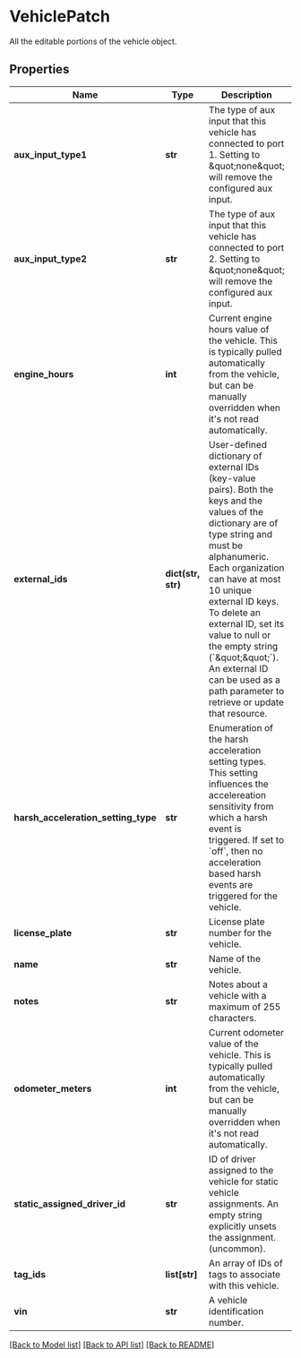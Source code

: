 # VehiclePatch

All the editable portions of the vehicle object.
## Properties
Name | Type | Description | Notes
------------ | ------------- | ------------- | -------------
**aux_input_type1** | **str** | The type of aux input that this vehicle has connected to port 1. Setting to \&quot;none\&quot; will remove the configured aux input. | [optional] 
**aux_input_type2** | **str** | The type of aux input that this vehicle has connected to port 2. Setting to \&quot;none\&quot; will remove the configured aux input. | [optional] 
**engine_hours** | **int** | Current engine hours value of the vehicle. This is typically pulled automatically from the vehicle, but can be manually overridden when it&#39;s not read automatically. | [optional] 
**external_ids** | **dict(str, str)** | User-defined dictionary of external IDs (key-value pairs). Both the keys and the values of the dictionary are of type string and must be alphanumeric. Each organization can have at most 10 unique external ID keys. To delete an external ID, set its value to null or the empty string (&#x60;\&quot;\&quot;&#x60;). An external ID can be used as a path parameter to retrieve or update that resource. | [optional] 
**harsh_acceleration_setting_type** | **str** | Enumeration of the harsh acceleration setting types. This setting influences the accelereation sensitivity from which a harsh event is triggered. If set to &#x60;off&#x60;, then no acceleration based harsh events are triggered for the vehicle. | [optional] 
**license_plate** | **str** | License plate number for the vehicle. | [optional] 
**name** | **str** | Name of the vehicle. | [optional] 
**notes** | **str** | Notes about a vehicle with a maximum of 255 characters. | [optional] 
**odometer_meters** | **int** | Current odometer value of the vehicle. This is typically pulled automatically from the vehicle, but can be manually overridden when it&#39;s not read automatically. | [optional] 
**static_assigned_driver_id** | **str** | ID of driver assigned to the vehicle for static vehicle assignments. An empty string explicitly unsets the assignment. (uncommon). | [optional] 
**tag_ids** | **list[str]** | An array of IDs of tags to associate with this vehicle. | [optional] 
**vin** | **str** | A vehicle identification number. | [optional] 

[[Back to Model list]](../README.md#documentation-for-models) [[Back to API list]](../README.md#documentation-for-api-endpoints) [[Back to README]](../README.md)


